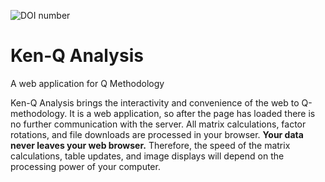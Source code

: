 ![DOI number](https://zenodo.org/badge/54827906.svg)

# Ken-Q Analysis
A web application for Q Methodology

Ken-Q Analysis brings the interactivity and convenience of the web to Q-methodology. It is a web application, so after the page has loaded there is no further communication with the server. All matrix calculations, factor rotations, and file downloads are processed in your browser. __Your data never leaves your web browser.__ Therefore, the speed of the matrix calculations, table updates, and image displays will depend on the processing power of your computer. 
